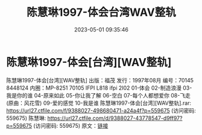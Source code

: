 ﻿---
title: 陈慧琳1997-体会台湾WAV整轨
date: 2023-05-01 09:35:46
categories: WAV车载音乐、镜像
tags: 华语中文
---
# 陈慧琳1997-体会[台湾][WAV整轨]

陈慧琳1997-体会[台湾][WAV整轨]
出版：福茂
发行：1997年08月
编号：70145 8448124
内圈：MP-8251 70105 IFPI L818 ifpi 2I02
01-体会
02-制造浪漫
03-我是你的谁
04-原来如此
05-你让我了解
06-空白
07-每个人都想爱你
08-飞走(原曲：风花雪)
09-爱的感觉
10-我是谁
陈慧琳1997-体会[台湾][WAV整轨].rar: https://url27.ctfile.com/f/9388027-498680471-a24a4f?p=559675
(访问密码: 559675)
陈慧琳: https://url27.ctfile.com/d/9388027-43778547-d9ff97?p=559675
(访问密码: 559675)
原文：[链接](https://blog.sina.com.cn/s/blog_1647c7e76010311or.html)